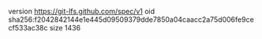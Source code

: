version https://git-lfs.github.com/spec/v1
oid sha256:f2042842144e1e445d09509379dde7850a04caacc2a75d006fe9cecf533ac38c
size 1436
